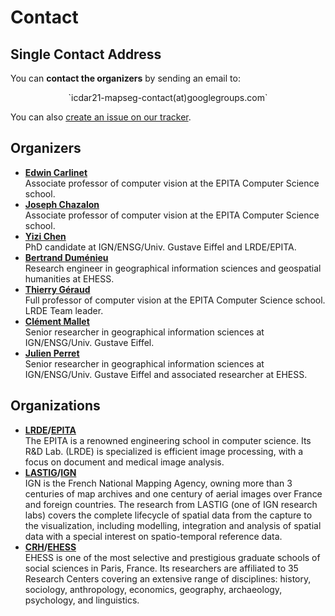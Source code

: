 # Contact

## Single Contact Address
You can **contact the organizers** by sending an email to:  
<center>`icdar21-mapseg-contact(at)googlegroups.com`</center>

You can also [create an issue on our tracker](https://github.com/icdar21-mapseg/icdar21-mapseg.github.io/issues).

<!--
## Subscribe to Updates
You can **subscribe to the announcement list** (*you can unsubscribe at any time*) by sending an email to:  
<center>[icdar21-mapseg-announcements+subscribe@googlegroups.com](mailto:icdar21-mapseg-announcements+subscribe@googlegroups.com)</center>
or by going to:
<center>[https://groups.google.com/g/icdar21-mapseg-announcements](https://groups.google.com/g/icdar21-mapseg-announcements)</center>
-->

## Organizers
- **[Edwin Carlinet](https://orcid.org/0000-0001-5737-5266)**  
    Associate professor of computer vision at the EPITA Computer Science school.
- **[Joseph Chazalon](https://orcid.org/0000-0002-3757-074X)**  
    Associate professor of computer vision at the EPITA Computer Science school.
- **[Yizi Chen](https://orcid.org/0000-0003-1637-0092)**  
    PhD candidate at IGN/ENSG/Univ. Gustave Eiffel and LRDE/EPITA.
- **[Bertrand Duménieu](https://orcid.org/0000-0002-2517-2058)**  
    Research engineer in geographical information sciences and geospatial humanities at EHESS.
- **[Thierry Géraud](https://orcid.org/0000-0002-0380-7948)**  
    Full professor of computer vision at the EPITA Computer Science school.
    LRDE Team leader.
- **[Clément Mallet](https://orcid.org/0000-0002-2675-165X)**  
    Senior researcher in geographical information sciences at IGN/ENSG/Univ. Gustave Eiffel.
- **[Julien Perret](https://orcid.org/0000-0002-0685-0730)**  
    Senior researcher in geographical information sciences at IGN/ENSG/Univ. Gustave Eiffel and associated researcher at EHESS.

## Organizations
- **[LRDE](https://www.lrde.epita.fr/)/[EPITA](https://www.epita.fr/)**  
  The EPITA is a renowned engineering school in computer science. Its R&D Lab. (LRDE) is specialized is efficient image processing, with a focus on document and medical image analysis.
- **[LASTIG](https://www.umr-lastig.fr/)/[IGN](https://ign.fr/)**  
  IGN is the French National Mapping Agency, owning more than 3 centuries of map archives and one century of aerial images over France and foreign countries. The research from LASTIG (one of IGN research labs) covers the complete lifecycle of spatial data from the capture to the visualization, including modelling, integration and analysis of spatial data with a special interest on spatio-temporal reference data.
- **[CRH](http://crh.ehess.fr/)/[EHESS](https://www.ehess.fr/)**  
  EHESS is one of the most selective and prestigious graduate schools of social sciences in Paris, France.
  Its researchers are affiliated to 35 Research Centers covering an extensive range of disciplines: history, sociology, anthropology, economics, geography, archaeology, psychology, and linguistics.